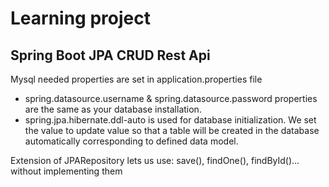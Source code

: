 # Learning project

## Spring Boot JPA CRUD Rest Api

Mysql needed properties are set in application.properties file
* spring.datasource.username & spring.datasource.password properties are the same as your database installation.
* spring.jpa.hibernate.ddl-auto is used for database initialization. We set the value to update value so that a table will be created in the database automatically corresponding to defined data model.


Extension of JPARepository lets us use:
save(), findOne(), findById()... without implementing them


